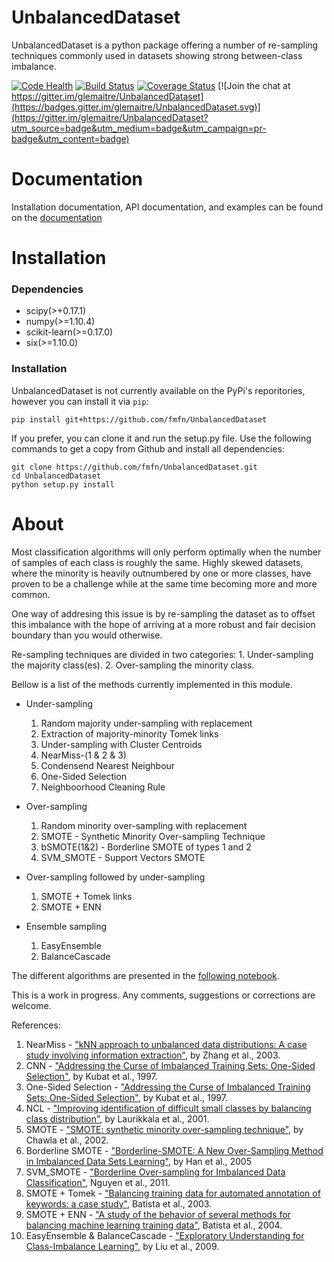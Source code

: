 UnbalancedDataset
=================

UnbalancedDataset is a python package offering a number of re-sampling techniques commonly used in datasets showing strong between-class imbalance.

[![Code Health](https://landscape.io/github/glemaitre/UnbalancedDataset/master/landscape.svg?style=flat)](https://landscape.io/github/glemaitre/UnbalancedDataset/master)
[![Build Status](https://travis-ci.org/glemaitre/UnbalancedDataset.svg?branch=master)](https://travis-ci.org/glemaitre/UnbalancedDataset)
[![Coverage Status](https://coveralls.io/repos/github/glemaitre/UnbalancedDataset/badge.svg?branch=master)](https://coveralls.io/github/glemaitre/UnbalancedDataset?branch=master)
[![Join the chat at https://gitter.im/glemaitre/UnbalancedDataset](https://badges.gitter.im/glemaitre/UnbalancedDataset.svg)](https://gitter.im/glemaitre/UnbalancedDataset?utm_source=badge&utm_medium=badge&utm_campaign=pr-badge&utm_content=badge)

Documentation
=============

Installation documentation, API documentation, and examples can be found on the [documentation](http://fmfn.github.io/UnbalancedDataset/)

Installation
============

### Dependencies

* scipy(>+0.17.1)
* numpy(>=1.10.4)
* scikit-learn(>=0.17.0)
* six(>=1.10.0)

### Installation

UnbalancedDataset is not currently available on the PyPi's reporitories, 
however you can install it via `pip`:

    pip install git+https://github.com/fmfn/UnbalancedDataset

If you prefer, you can clone it and run the setup.py file. Use the following commands to get a 
copy from Github and install all dependencies:

    git clone https://github.com/fmfn/UnbalancedDataset.git
    cd UnbalancedDataset
    python setup.py install

About
=====

Most classification algorithms will only perform optimally when the number of samples of each class is roughly the same. Highly skewed datasets, where the minority is heavily outnumbered by one or more classes, have proven to be a challenge while at the same time becoming more and more common.

One way of addresing this issue is by re-sampling the dataset as to offset this imbalance with the hope of arriving at a more robust and fair decision boundary than you would otherwise.

Re-sampling techniques are divided in two categories:
    1. Under-sampling the majority class(es).
    2. Over-sampling the minority class.
    
Bellow is a list of the methods currently implemented in this module.

* Under-sampling
    1. Random majority under-sampling with replacement
    2. Extraction of majority-minority Tomek links
    3. Under-sampling with Cluster Centroids
    4. NearMiss-(1 & 2 & 3)
    5. Condensend Nearest Neighbour
    6. One-Sided Selection
    7. Neighboorhood Cleaning Rule

* Over-sampling
    1. Random minority over-sampling with replacement
    2. SMOTE - Synthetic Minority Over-sampling Technique
    3. bSMOTE(1&2) - Borderline SMOTE of types 1 and 2
    4. SVM_SMOTE - Support Vectors SMOTE

* Over-sampling followed by under-sampling
    1. SMOTE + Tomek links
    2. SMOTE + ENN

* Ensemble sampling
    1. EasyEnsemble
    2. BalanceCascade

The different algorithms are presented in the [following notebook](https://github.com/fmfn/UnbalancedDataset/blob/master/examples/plot_unbalanced_dataset.ipynb).

This is a work in progress. Any comments, suggestions or corrections are welcome.

References:

1. NearMiss - ["kNN approach to unbalanced data distributions: A case study involving information extraction"](http://web0.site.uottawa.ca:4321/~nat/Workshop2003/jzhang.pdf), by Zhang et al., 2003.
1. CNN - ["Addressing the Curse of Imbalanced Training Sets: One-Sided Selection"](http://sci2s.ugr.es/keel/pdf/algorithm/congreso/kubat97addressing.pdf), by Kubat et al., 1997.
1. One-Sided Selection - ["Addressing the Curse of Imbalanced Training Sets: One-Sided Selection"](http://sci2s.ugr.es/keel/pdf/algorithm/congreso/kubat97addressing.pdf), by Kubat et al., 1997.
1. NCL - ["Improving identification of difficult small classes by balancing class distribution"](http://sci2s.ugr.es/keel/pdf/algorithm/congreso/2001-Laurikkala-LNCS.pdf), by Laurikkala et al., 2001.
1. SMOTE - ["SMOTE: synthetic minority over-sampling technique"](https://www.jair.org/media/953/live-953-2037-jair.pdf), by Chawla et al., 2002.
1. Borderline SMOTE -  ["Borderline-SMOTE: A New Over-Sampling Method in Imbalanced Data Sets Learning"](http://sci2s.ugr.es/keel/keel-dataset/pdfs/2005-Han-LNCS.pdf), by Han et al., 2005
1. SVM_SMOTE - ["Borderline Over-sampling for Imbalanced Data Classification"](https://www.google.fr/url?sa=t&rct=j&q=&esrc=s&source=web&cd=2&ved=0CDAQFjABahUKEwjH7qqamr_HAhWLthoKHUr0BIo&url=http%3A%2F%2Fousar.lib.okayama-u.ac.jp%2Ffile%2F19617%2FIWCIA2009_A1005.pdf&ei=a7zZVYeNDIvtasrok9AI&usg=AFQjCNHoQ6oC_dH1M1IncBP0ZAaKj8a8Cw&sig2=lh32CHGjs5WBqxa_l0ylbg), Nguyen et al., 2011.
1. SMOTE + Tomek - ["Balancing training data for automated annotation of keywords: a case study"](http://www.icmc.usp.br/~gbatista/files/wob2003.pdf), Batista et al., 2003.
1. SMOTE + ENN - ["A study of the behavior of several methods for balancing machine learning training data"](http://www.sigkdd.org/sites/default/files/issues/6-1-2004-06/batista.pdf), Batista et al., 2004.
1. EasyEnsemble & BalanceCascade - ["Exploratory Understanding for Class-Imbalance Learning"](http://cse.seu.edu.cn/people/xyliu/publication/tsmcb09.pdf), by Liu et al., 2009.
